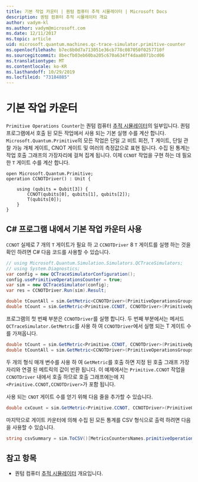 ```yaml
---
title: 기본 작업 카운터 | 퀀텀 컴퓨터 추적 시뮬레이터 | Microsoft Docs
description: 퀀텀 컴퓨터 추적 시뮬레이터 개요
author: vadym-kl
ms.author: vadym@microsoft.com
ms.date: 12/11/2017
ms.topic: article
uid: microsoft.quantum.machines.qc-trace-simulator.primitive-counter
ms.openlocfilehash: b7ec8b0d7a713051e36cb778c087050f0257710f
ms.sourcegitcommit: 8becfb03eb60ba205c670a634ff4daa8071bcd06
ms.translationtype: MT
ms.contentlocale: ko-KR
ms.lasthandoff: 10/29/2019
ms.locfileid: "73184885"
---
```

# <a name="primitive-operations-counter"></a>기본 작업 카운터  

`Primitive Operations Counter`는 퀀텀 컴퓨터 [추적 시뮬레이터](xref:microsoft.quantum.machines.qc-trace-simulator.intro)의 일부입니다. 퀀텀 프로그램에서 호출 된 모든 작업에서 사용 되는 기본 실행 수를 계산 합니다. `Microsoft.Quantum.Primitive`의 모든 작업은 단일 고 비트 회전, T 게이트, 단일 관찰 가능 개체 게이트, CNOT 게이트 및 여러의 측정값으로 표현 됩니다. 수집 된 통계는 작업 호출 그래프의 가장자리에 걸쳐 집계 됩니다. 이제 `CCNOT` 작업을 구현 하는 데 필요한 `T` 게이트 수를 계산 합니다. 

```qsharp
open Microsoft.Quantum.Primitive;
operation CCNOTDriver() : Unit {

    using (qubits = Qubit[3]) {
        CCNOT(qubits[0], qubits[1], qubits[2]);
        T(qubits[0]);
    } 
}
```

## <a name="using-the-primitive-operations-counter-within-a-c-program"></a>C# 프로그램 내에서 기본 작업 카운터 사용

`CCNOT` 실제로 7 개의 `T` 게이트가 필요 하 고 `CCNOTDriver` 8 `T` 게이트를 실행 하는 것을 확인 하려면 C# 다음 코드를 사용할 수 있습니다.

```csharp 
// using Microsoft.Quantum.Simulation.Simulators.QCTraceSimulators;
// using System.Diagnostics;
var config = new QCTraceSimulatorConfiguration();
config.usePrimitiveOperationsCounter = true;
var sim = new QCTraceSimulator(config);
var res = CCNOTDriver.Run(sim).Result;

double tCountAll = sim.GetMetric<CCNOTDriver>(PrimitiveOperationsGroupsNames.T);
double tCount = sim.GetMetric<Primitive.CCNOT, CCNOTDriver>(PrimitiveOperationsGroupsNames.T);
```

프로그램의 첫 번째 부분은 `CCNOTDriver`를 실행 합니다. 두 번째 부분에서는 메서드 `QCTraceSimulator.GetMetric`를 사용 하 여 `CCNOTDriver`에서 실행 되는 T 게이트 수를 가져옵니다. 

```csharp
double tCount = sim.GetMetric<Primitive.CCNOT, CCNOTDriver>(PrimitiveOperationsGroupsNames.T);
double tCountAll = sim.GetMetric<CCNOTDriver>(PrimitiveOperationsGroupsNames.T);
```

두 개의 형식 매개 변수를 사용 하 여 `GetMetric`를 호출 하면 지정 된 호출 그래프 가장자리와 연결 된 메트릭의 값이 반환 됩니다. 이 예제에서는 `Primitive.CCNOT` 작업을 `CCNOTDriver` 내에서 호출 하므로 호출 그래프에는에 지 `<Primitive.CCNOT,CCNOTDriver>`가 포함 됩니다. 

사용 되는 `CNOT` 게이트 수를 얻기 위해 다음 줄을 추가할 수 있습니다.
```csharp
double cxCount = sim.GetMetric<Primitive.CCNOT, CCNOTDriver>(PrimitiveOperationsGroupsNames.CX);
```

마지막으로 게이트 카운터에 의해 수집 된 모든 통계를 CSV 형식으로 출력 하려면 다음을 사용할 수 있습니다.
```csharp
string csvSummary = sim.ToCSV()[MetricsCountersNames.primitiveOperationsCounter];
```

## <a name="see-also"></a>참고 항목 ##

- 퀀텀 컴퓨터 [추적 시뮬레이터](xref:microsoft.quantum.machines.qc-trace-simulator.intro) 개요입니다.
